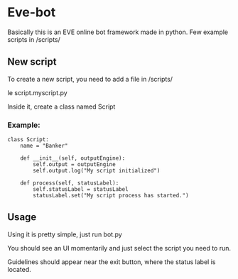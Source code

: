 # Eve-bot
Basically this is an EVE online bot framework made in python.
Few example scripts in /scripts/

## New script
To create a new script, you need to add a file in /scripts/

Ie script.myscript.py

Inside it, create a class named Script
### Example:
```
class Script:
    name = "Banker"

    def __init__(self, outputEngine):
        self.output = outputEngine
        self.output.log("My script initialized")

    def process(self, statusLabel):
        self.statusLabel = statusLabel
        statusLabel.set("My script process has started.")
```

## Usage
Using it is pretty simple, just run bot.py

You should see an UI momentarily and just select the script you need to run.

Guidelines should appear near the exit button, where the status label is located.
